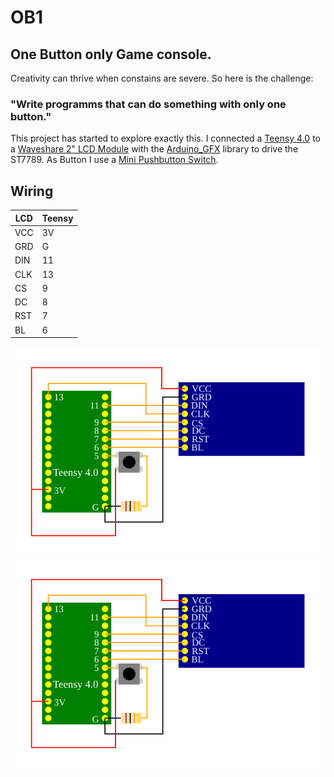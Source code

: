 # OB1
## One Button only Game console.

Creativity can thrive when constains are severe. 
So here is the challenge:

### "Write programms that can do something with only one button."

This project has started to explore exactly this.
I connected a [Teensy 4.0](https://www.pjrc.com/store/teensy40.html) to a 
[Waveshare 2" LCD Module](https://www.waveshare.com/wiki/2inch_LCD_Module) 
with the [Arduino_GFX](https://github.com/moononournation/Arduino_GFX) 
library to drive the ST7789. As Button I use a [Mini Pushbutton Switch](https://www.sparkfun.com/products/97).

## Wiring
| LCD | Teensy |
| --- | ------ |
| VCC | 3V     |
| GRD | G      |
| DIN | 11     |
| CLK | 13     |
| CS  | 9      |
| DC  | 8      |
| RST | 7      |
| BL  | 6      |

![Alt Wiring](./circuit.svg)
<img src="./circuit.svg">